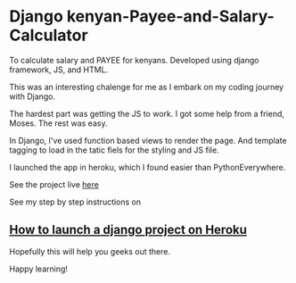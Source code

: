 # Django kenyan-Payee-and-Salary-Calculator
To calculate salary and PAYEE for kenyans. Developed using django framework, JS, and HTML.

This was an interesting chalenge for me as I embark on my coding journey with Django.

The hardest part was getting the JS to work. I got some help from a friend, Moses.
The rest was easy.

In Django, I've used function based views to render the page.
And template tagging to load in the tatic fiels for the styling and JS file.

I launched the app in heroku, which I found easier than PythonEverywhere.

See the project live [here](https://salaryform.herokuapp.com/)

See my step by step instructions on
## [How to launch a django project on Heroku](https://gist.github.com/denohpakni/0aad51a1c39959112b821646ecab7078)

Hopefully this will help you geeks out there.

Happy learning!
